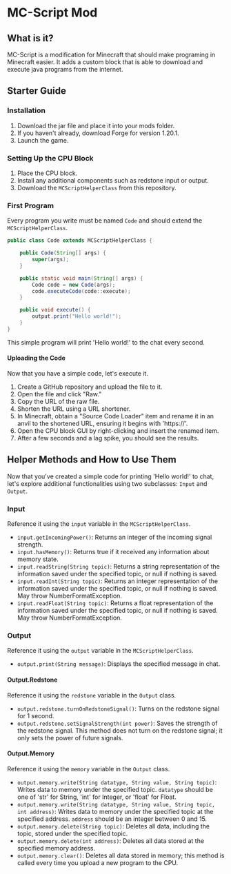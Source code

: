 # MC-Script Mod

## What is it?
MC-Script is a modification for Minecraft that should make programing in Minecraft easier. It adds a custom block that is able to download and execute java programs from the internet.

## Starter Guide

### Installation

1. Download the jar file and place it into your mods folder.
2. If you haven't already, download Forge for version 1.20.1.
3. Launch the game.

### Setting Up the CPU Block

1. Place the CPU block.
2. Install any additional components such as redstone input or output.
3. Download the `MCScriptHelperClass` from this repository.

### First Program

Every program you write must be named `Code` and should extend the `MCScriptHelperClass`.

```java
public class Code extends MCScriptHelperClass {

    public Code(String[] args) {
        super(args);
    }

    public static void main(String[] args) {
        Code code = new Code(args);
        code.executeCode(code::execute);
    }

    public void execute() {
        output.print("Hello world!");
    }
}
```

This simple program will print 'Hello world!' to the chat every second.

#### Uploading the Code

Now that you have a simple code, let's execute it.

1. Create a GitHub repository and upload the file to it.
2. Open the file and click "Raw."
3. Copy the URL of the raw file.
4. Shorten the URL using a URL shortener.
5. In Minecraft, obtain a "Source Code Loader" item and rename it in an anvil to the shortened URL, ensuring it begins with 'https://'.
6. Open the CPU block GUI by right-clicking and insert the renamed item.
7. After a few seconds and a lag spike, you should see the results.

## Helper Methods and How to Use Them

Now that you've created a simple code for printing 'Hello world!' to chat, let's explore additional functionalities using two subclasses: `Input` and `Output`.

### Input

Reference it using the `input` variable in the `MCScriptHelperClass`.

- `input.getIncomingPower()`: Returns an integer of the incoming signal strength.
- `input.hasMemory()`: Returns true if it received any information about memory state.
- `input.readString(String topic)`: Returns a string representation of the information saved under the specified topic, or null if nothing is saved.
- `input.readInt(String topic)`: Returns an integer representation of the information saved under the specified topic, or null if nothing is saved. May throw NumberFormatException.
- `input.readFloat(String topic)`: Returns a float representation of the information saved under the specified topic, or null if nothing is saved. May throw NumberFormatException.

### Output

Reference it using the `output` variable in the `MCScriptHelperClass`.

- `output.print(String message)`: Displays the specified message in chat.

#### Output.Redstone

Reference it using the `redstone` variable in the `Output` class.

- `output.redstone.turnOnRedstoneSignal()`: Turns on the redstone signal for 1 second.
- `output.redstone.setSignalStrength(int power)`: Saves the strength of the redstone signal. This method does not turn on the redstone signal; it only sets the power of future signals.

#### Output.Memory

Reference it using the `memory` variable in the `Output` class.

- `output.memory.write(String datatype, String value, String topic)`: Writes data to memory under the specified topic. `datatype` should be one of 'str' for String, 'int' for Integer, or 'float' for Float.
- `output.memory.write(String datatype, String value, String topic, int address)`: Writes data to memory under the specified topic at the specified address. `address` should be an integer between 0 and 15.
- `output.memory.delete(String topic)`: Deletes all data, including the topic, stored under the specified topic.
- `output.memory.delete(int address)`: Deletes all data stored at the specified memory address.
- `output.memory.clear()`: Deletes all data stored in memory; this method is called every time you upload a new program to the CPU.